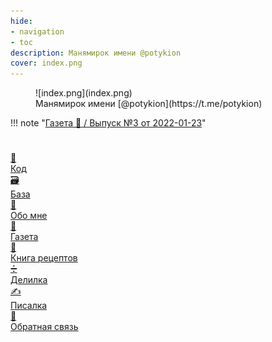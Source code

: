 ```yaml
---
hide:
- navigation
- toc
description: Манямирок имени @potykion
cover: index.png
---
```


<style>


</style>



<figure markdown>
  ![index.png](index.png)
  <figcaption markdown style="font-style: normal">Манямирок имени [@potykion](https://t.me/potykion)</figcaption>
</figure>

!!! note "[Газета 📰 / Выпуск №3 от 2022-01-23](g/3)"

#

<div class="grid-2d">

<a href="./c" class="link-card">
  <div class="card-icon">🔮</div>
  <div class="card-title">Код</div>
</a>
<a href="./b" class="link-card">
  <div class="card-icon">🗃️</div>
  <div class="card-title">База</div>
</a>
<a href="./n" class="link-card">
  <div class="card-icon">🧑</div>
  <div class="card-title">Обо мне</div>
</a>
<a href="./g" class="link-card">
  <div class="card-icon">📰</div>
  <div class="card-title">Газета</div>
</a>
<a href="https://potyk.notion.site/potyk/d47b6c5c807a41e2a9bb145632a20a5b" class="link-card">
  <div class="card-icon">🥘</div>
  <div class="card-title">Книга рецептов</div>
</a>

<a href="https://delilka.website.yandexcloud.net/" class="link-card">
  <div class="card-icon">➗</div>
  <div class="card-title">Делилка</div>
</a>
<a href="https://write.website.yandexcloud.net/" class="link-card">
  <div class="card-icon">✍</div>
  <div class="card-title">Писалка</div>
</a>
<a href="https://forms.gle/E79zYuiLPCeVYoJh6/" class="link-card">
  <div class="card-icon">💬</div>
  <div class="card-title">Обратная связь</div>
</a>
</div>


